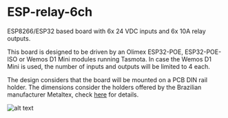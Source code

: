 # ESP-relay-6ch

ESP8266/ESP32 based board with 6x 24 VDC inputs and 6x 10A relay outputs.

This board is designed to be driven by an Olimex ESP32-POE, ESP32-POE-ISO or Wemos D1 Mini modules running Tasmota. In case the Wemos D1 Mini is used, the number of inputs and outputs will be limited to 4 each.

The design considers that the board will be mounted on a PCB DIN rail holder. The dimensions consider the holders offered by the Brazilian manufacturer Metaltex, check [here](https://www.metaltex.com.br/produtos/componentes/suportes/sp7-suporte-para-montagem-de-placa-de-circuito-impresso-em-trilho-din) for details.

![alt text](https://github.com/thermseekr/ESP-relay-6ch/blob/main/V2/ESP-relay_6ch-V2.png "ESP-relay-6ch")

